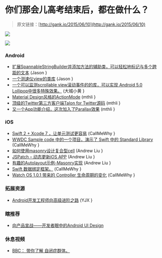 # 你们那会儿高考结束后，都在做什么？

> 原文链接：[http://gank.io/2015/06/10](http://gank.io/2015/06/10)

![](http://ww1.sinaimg.cn/large/7a8aed7bgw1esxxiw20rej20qo0hstcp.jpg)

![](http://ww4.sinaimg.cn/large/610dc034jw1esyv9m86pyj20nk0d10uf.jpg)

### Android

* [扩展SpannableStringBuilder并添加方法的辅助类，可以轻松地标记与多个跨距的文本](https://github.com/binaryfork/Spanny) (Jason }
* [一个测速仪view的类库](https://github.com/glomadrian/velocimeter) (Jason }
* [一个可以监测scrollable view滚动事件的的库，可以实现 Android 5.0 Lollipop中很多特殊效果。](https://github.com/ksoichiro/Android) (大城小黄 }
* [Material Design风格的ActionMode](https://github.com/afollestad/material) (mthli }
* [顶级的Twitter第三方客户端Talon for Twitter源码](https://github.com/klinker24/Talon) (mthli }
* [又一个App功能介绍，这次加入了Parallax效果](https://github.com/matrixxun/ProductTour) (mthli }

### iOS

* [Swift 2 + Xcode 7 ，让单元测试更容易](http://natashatherobot.com/swift) (CallMeWhy }
* [WWDC Sample code 中的一个项目，演示了 Swift 中的 Standard Library](http://oleb.net/blog/2015/06/swift) (CallMeWhy }
* [如何使用masonry设计复合型cell](http://adad184.com/2015/06/08/complex) (Andrew Liu }
* [JSPatch &ndash; 动态更新iOS APP](http://blog.cnbang.net/works/2767/) (Andrew Liu }
* [有趣的Autolayout示例-Masonry实现](http://tutuge.me/2015/05/23/autolayout) (Andrew Liu }
* [Swift 数据绑定框架。](https://github.com/SwiftBond/Bond) (CallMeWhy }
* [Watch OS 1.0.1 带来的 Controller 生命周期的变化](http://blog.mikeswanson.com/post/119399948909/watch) (CallMeWhy }

### 拓展资源

* [Android开发工程师向高级进阶之路](https://www.gitbook.com/book/asce1885/android) (YJX }

### 瞎推荐

* [向产品宣战&mdash;&mdash;开发者眼中的Android UI Design](http://blog.csdn.net/eclipsexys/article/details/46238889) 

### 休息视频

* [BBC： 带你了解 自闭症群体。](http://www.bilibili.com/video/av1400144/) 

